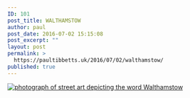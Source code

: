 ```yaml
---
ID: 101
post_title: WALTHAMSTOW
author: paul
post_date: 2016-07-02 15:15:08
post_excerpt: ""
layout: post
permalink: >
  https://paultibbetts.uk/2016/07/02/walthamstow/
published: true
---
```

<a href="https://paultibbetts.uk/app/uploads/2016/07/IMG_6893-2.jpg"><img src="https://paultibbetts.uk/app/uploads/2016/07/IMG_6893-2-1024x683.jpg" alt="photograph of street art depicting the word Walthamstow" class="alignnone size-large wp-image-102" /></a>